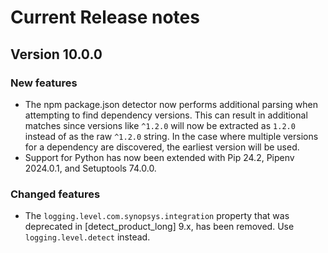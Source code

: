 # Current Release notes

## Version 10.0.0

### New features

* The npm package.json detector now performs additional parsing when attempting to find dependency versions. This can result in additional matches since versions like `^1.2.0` will now be extracted as `1.2.0` instead of as the raw `^1.2.0` string. In the case where multiple versions for a dependency are discovered, the earliest version will be used.
* Support for Python has now been extended with Pip 24.2, Pipenv 2024.0.1, and Setuptools 74.0.0.

### Changed features

* The `logging.level.com.synopsys.integration` property that was deprecated in [detect_product_long] 9.x, has been removed. Use `logging.level.detect` instead.
